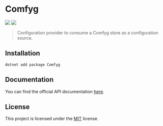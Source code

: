 ﻿# Comfyg

[![](https://img.shields.io/nuget/vpre/Comfyg?style=flat-square)](https://nuget.org/packages/Comfyg)
[![](https://img.shields.io/github/license/DavidVollmers/Comfyg?style=flat-square)](https://github.com/DavidVollmers/Comfyg/blob/main/LICENSE.txt)

> Configuration provider to consume a Comfyg store as a configuration source.

## Installation

```shell
dotnet add package Comfyg
```

## Documentation

You can find the official API documentation [here](https://docs.comfyg.com/api/Comfyg.html).

## License

This project is licensed under the [MIT](https://github.com/DavidVollmers/Comfyg/blob/main/LICENSE.txt) license.

